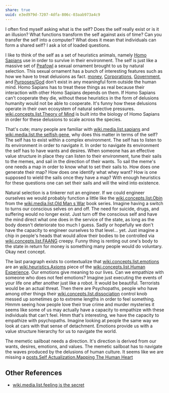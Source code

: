 ```yaml
---
share: true
uuid: e3ed979d-7207-4dfa-806c-03aab973a4c9
---
```


I often find myself asking what is the self? Does the self really exist or is it an illusion? What functions transform the self against axis of time? Can you transfer the self into a computer? What does it mean that individuals can form a shared self? I ask a lot of loaded questions.

I like to think of the self as a set of heuristics animals, namely [Homo Sapians](/73b4f635-d2cd-4482-a13f-ec65bb12f255) use in order to survive in their environment. The self is just like a massive set of [Peafowl](/b5376a11-140c-4854-87e9-3bfe1b117512) a sexual ornament brought to us by natural selection. This sexual ornament has a bunch of interesting features such as how we have to treat delusions as fact. [money](/5abf56a4-c2be-4aa9-8438-c3f785539ca1), [Corporations](/86653701-e0a0-4650-a202-4a5cca00b49b), [Government](/3dc06628-1344-4d36-b4b1-1c02c60fb362), and [Purposes/God](/undefined) don't exist in any meaningful form outside the human mind. Homo Sapians has to treat these things as real because their interaction with other Homo Sapians depends on them. If Homo Sapians can't cooperate they die, without these heuristics in the form of delusions humanity would not be able to cooperate. It's funny how these delusions operate in their own ecosystem of natural selective pressures. [wiki.concepts.list.Theory of Mind](/4112ed67-47cb-4c85-a8f5-3530d70fcf01) is built into the biology of Homo Sapians in order for these delusions to scale across the species.

That's cute; many people are familiar with [wiki.media.list.sapians](/816c0ab2-1934-4642-89fd-1bc1edd96961) and [wiki.media.list.the selfish gene](/7209bc84-901d-4ab0-a15f-d74edcf7dc21), why does this matter in terms of the self? The self has to exist within a complex environment. The self has to listen to its environment in order to navigate it. In order to navigate its environment the self has to have wants and desires. When someone has an effective value structure in place they can listen to their environment, tune their sails to the memes, and sail in the direction of their wants. To sail the meme's one needs a map in order to know what to set their sails to. How does one generate their map? How does one identify what whey want? How is one supposed to wield the sails once they have a map? With enough heuristics for these questions one can set their sails and will the wind into existence.

Natural selection is a tinkerer not an engineer. If we could engineer ourselves we would probably function a little like the [wiki.concepts.list.Obin](/7e98de5e-7826-4d0d-ba60-81ea6bec5355) from the [wiki.media.list.Old Man s War](/a4b61ba6-0298-4022-a2e2-9901cc8aebe0) book series. Imagine having a switch to turns our conscious selves on and off. The need for suicide, drugs, and suffering would no longer exist. Just turn off the conscious self and have the mind direct what one does in the service of the state, as long as the body doesn't deteriorate too much I guess. Sadly or hopefully we don't have the capacity to engineer ourselves to that level... yet. Just imagine a chip in people's heads that would allow their bodies to be controlled via [wiki.concepts.list.FAANG](/undefined) creepy. Funny thing is renting out one's body to the state in return for money is something many people would do voluntary. Okay next concept.

The last paragraph exists to contextualize that [wiki.concepts.list.emotions](/0004d9a2-4b2e-4add-87c3-5bacafce1763) are an [wiki.heuristics.Axioms](/undefined) piece of the [wiki.concepts.list.Human Experience](/acdeb331-05b1-4e62-8faa-1a090dc1466d). Our emotions give meaning to our lives. Can we empathize with someone who does not feel emotions? Imagine just executing the events of your life one after another just like a robot. It would be beautiful. Terrorists would be an actual threat. Then there are Psychopaths, people who have among other things their [wiki.concepts.list.dissociation](/2884e45d-0ba4-48f6-b8e0-1e0e8e7267cc) control knob messed up sometimes go to extreme lengths in order to feel something. Hmmm seeing how people love their true crime and murder mysteries it seems like some of us may actually have a capacity to empathize with these individuals that can't feel. Hmm that's interesting, we have the capacity to empathize with psychopaths. Imagine looking at people the same way we look at cars with that sense of detachment. Emotions provide us with a value structure hierarchy for us to navigate the world.

The memetic sailboat needs a direction. It's direction is derived from our wants, desires, emotions, and values. The memetic sailboat has to navigate the waves produced by the delusions of human culture. It seems like we are missing a [posts.Self Actualization.Mapping The Human Heart](/undefined)

## Other References

* [wiki.media.list.feeling is the secret](/d3a532e8-2278-4306-a8cf-10102894457a)

<!-- 
[Concepts.list.Personal Legend](/c40839b6-4800-4114-82c2-616f63dad575)

Autistic Genuises in academia and the programmer are different

* What type of disclaimer should we put on stuff
* Just Organizers, or Participants
* How do you inform the participants
* Guppy interface is a markov blanket
* Post it myself

Do sociopaths just have their emotion's offline because their wiring is messed up causing them to constantly disassociate. 
-->
